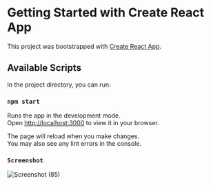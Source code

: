# Getting Started with Create React App

This project was bootstrapped with [Create React App](https://github.com/facebook/create-react-app).

## Available Scripts

In the project directory, you can run:

### `npm start`

Runs the app in the development mode.\
Open [http://localhost:3000](http://localhost:3000) to view it in your browser.

The page will reload when you make changes.\
You may also see any lint errors in the console.

### `Screenshot`
![Screenshot (85)](https://user-images.githubusercontent.com/53506564/190572673-6b6d174d-21f7-4356-8a95-1beedc151a5f.png)

